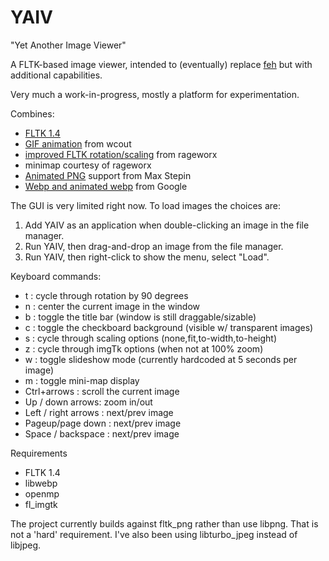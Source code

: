 # YAIV
"Yet Another Image Viewer"

A FLTK-based image viewer, intended to (eventually) replace [feh](https://feh.finalrewind.org/) but with additional capabilities.

Very much a work-in-progress, mostly a platform for experimentation.

Combines: 
- [FLTK 1.4](https://www.fltk.org/)
- [GIF animation](https://github.com/wcout/fltk-gif-animation) from wcout
- [improved FLTK rotation/scaling](https://github.com/rageworx/fl_imgtk) from rageworx
- minimap courtesy of rageworx
- [Animated PNG](http://apngdis.sourceforge.net) support from Max Stepin
- [Webp and animated webp](https://developers.google.com/speed/webp/download) from Google

The GUI is very limited right now. To load images the choices are:
1. Add YAIV as an application when double-clicking an image in the file manager.
2. Run YAIV, then drag-and-drop an image from the file manager.
3. Run YAIV, then right-click to show the menu, select "Load".

Keyboard commands:
- t : cycle through rotation by 90 degrees
- n : center the current image in the window
- b : toggle the title bar (window is still draggable/sizable)
- c : toggle the checkboard background (visible w/ transparent images)
- s : cycle through scaling options (none,fit,to-width,to-height)
- z : cycle through imgTk options (when not at 100% zoom)
- w : toggle slideshow mode (currently hardcoded at 5 seconds per image)
- m : toggle mini-map display
- Ctrl+arrows : scroll the current image
- Up / down arrows: zoom in/out
- Left / right arrows : next/prev image
- Pageup/page down : next/prev image
- Space / backspace : next/prev image

Requirements

  - FLTK 1.4
  - libwebp
  - openmp
  - fl_imgtk

The project currently builds against fltk_png rather than use libpng. That is 
not a 'hard' requirement. I've also been using libturbo_jpeg instead of libjpeg.
